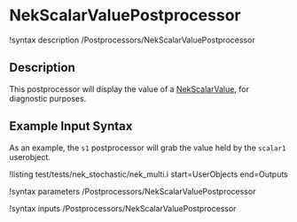 # NekScalarValuePostprocessor

!syntax description /Postprocessors/NekScalarValuePostprocessor

## Description

This postprocessor will display the value of a [NekScalarValue](NekScalarValue.md),
for diagnostic purposes.

## Example Input Syntax

As an example, the `s1` postprocessor will grab the value held by the
`scalar1` userobject.

!listing test/tests/nek_stochastic/nek_multi.i
  start=UserObjects
  end=Outputs

!syntax parameters /Postprocessors/NekScalarValuePostprocessor

!syntax inputs /Postprocessors/NekScalarValuePostprocessor
